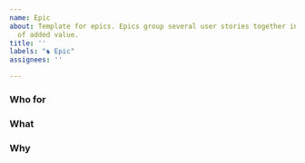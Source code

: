 ```yaml
---
name: Epic
about: Template for epics. Epics group several user stories together into a main piece
  of added value.
title: ''
labels: "♞ Epic"
assignees: ''

---
```


### Who for

### What

### Why

